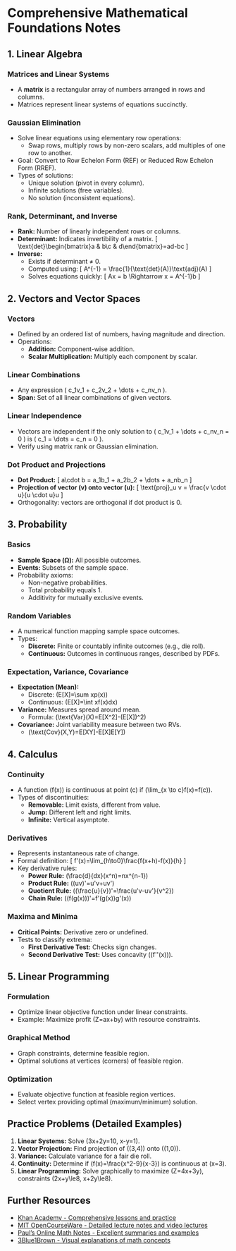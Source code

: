 # Comprehensive Mathematical Foundations Notes

## 1. Linear Algebra

### Matrices and Linear Systems
- A **matrix** is a rectangular array of numbers arranged in rows and columns.
- Matrices represent linear systems of equations succinctly.

### Gaussian Elimination
- Solve linear equations using elementary row operations:
  - Swap rows, multiply rows by non-zero scalars, add multiples of one row to another.
- Goal: Convert to Row Echelon Form (REF) or Reduced Row Echelon Form (RREF).
- Types of solutions:
  - Unique solution (pivot in every column).
  - Infinite solutions (free variables).
  - No solution (inconsistent equations).

### Rank, Determinant, and Inverse
- **Rank:** Number of linearly independent rows or columns.
- **Determinant:** Indicates invertibility of a matrix.
  \[ \text{det}\begin{bmatrix}a & b\\c & d\end{bmatrix}=ad-bc \]
- **Inverse:**
  - Exists if determinant ≠ 0.
  - Computed using: \[ A^{-1} = \frac{1}{\text{det}(A)}\text{adj}(A) \]
  - Solves equations quickly: \[ Ax = b \Rightarrow x = A^{-1}b \]

## 2. Vectors and Vector Spaces

### Vectors
- Defined by an ordered list of numbers, having magnitude and direction.
- Operations:
  - **Addition:** Component-wise addition.
  - **Scalar Multiplication:** Multiply each component by scalar.

### Linear Combinations
- Any expression \( c_1v_1 + c_2v_2 + \dots + c_nv_n \).
- **Span:** Set of all linear combinations of given vectors.

### Linear Independence
- Vectors are independent if the only solution to \( c_1v_1 + \dots + c_nv_n = 0 \) is \( c_1 = \dots = c_n = 0 \).
- Verify using matrix rank or Gaussian elimination.

### Dot Product and Projections
- **Dot Product:** \[ a\cdot b = a_1b_1 + a_2b_2 + \dots + a_nb_n \]
- **Projection of vector \(v\) onto vector \(u\):**
\[ \text{proj}_u v = \frac{v \cdot u}{u \cdot u}u \]
- Orthogonality: vectors are orthogonal if dot product is 0.

## 3. Probability

### Basics
- **Sample Space (Ω):** All possible outcomes.
- **Events:** Subsets of the sample space.
- Probability axioms:
  - Non-negative probabilities.
  - Total probability equals 1.
  - Additivity for mutually exclusive events.

### Random Variables
- A numerical function mapping sample space outcomes.
- Types:
  - **Discrete:** Finite or countably infinite outcomes (e.g., die roll).
  - **Continuous:** Outcomes in continuous ranges, described by PDFs.

### Expectation, Variance, Covariance
- **Expectation (Mean):**
  - Discrete: \(E[X]=\sum xp(x)\)
  - Continuous: \(E[X]=\int xf(x)dx\)
- **Variance:** Measures spread around mean.
  - Formula: \(\text{Var}(X)=E[X^2]-(E[X])^2\)
- **Covariance:** Joint variability measure between two RVs.
  - \(\text{Cov}(X,Y)=E[XY]-E[X]E[Y]\)

## 4. Calculus

### Continuity
- A function \(f(x)\) is continuous at point \(c\) if \(\lim_{x \to c}f(x)=f(c)\).
- Types of discontinuities:
  - **Removable:** Limit exists, different from value.
  - **Jump:** Different left and right limits.
  - **Infinite:** Vertical asymptote.

### Derivatives
- Represents instantaneous rate of change.
- Formal definition:
  \[ f'(x)=\lim_{h\to0}\frac{f(x+h)-f(x)}{h} \]
- Key derivative rules:
  - **Power Rule:** \(\frac{d}{dx}(x^n)=nx^{n-1}\)
  - **Product Rule:** \((uv)'=u'v+uv'\)
  - **Quotient Rule:** \((\frac{u}{v})'=\frac{u'v-uv'}{v^2}\)
  - **Chain Rule:** \((f(g(x)))'=f'(g(x))g'(x)\)

### Maxima and Minima
- **Critical Points:** Derivative zero or undefined.
- Tests to classify extrema:
  - **First Derivative Test:** Checks sign changes.
  - **Second Derivative Test:** Uses concavity (\(f''(x)\)).

## 5. Linear Programming

### Formulation
- Optimize linear objective function under linear constraints.
- Example: Maximize profit \(Z=ax+by\) with resource constraints.

### Graphical Method
- Graph constraints, determine feasible region.
- Optimal solutions at vertices (corners) of feasible region.

### Optimization
- Evaluate objective function at feasible region vertices.
- Select vertex providing optimal (maximum/minimum) solution.

## Practice Problems (Detailed Examples)
1. **Linear Systems:** Solve \(3x+2y=10, x-y=1\).
2. **Vector Projection:** Find projection of \((3,4)\) onto \((1,0)\).
3. **Variance:** Calculate variance for a fair die roll.
4. **Continuity:** Determine if \(f(x)=\frac{x^2-9}{x-3}\) is continuous at \(x=3\).
5. **Linear Programming:** Solve graphically to maximize \(Z=4x+3y\), constraints \(2x+y\le8, x+2y\le8\).

## Further Resources
- [Khan Academy - Comprehensive lessons and practice](https://www.khanacademy.org)
- [MIT OpenCourseWare - Detailed lecture notes and video lectures](https://ocw.mit.edu)
- [Paul’s Online Math Notes - Excellent summaries and examples](https://tutorial.math.lamar.edu)
- [3Blue1Brown - Visual explanations of math concepts](https://www.youtube.com/channel/UCYO_jab_esuFRV4b17AJtAw)

